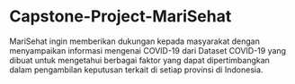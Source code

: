 # Capstone-Project-MariSehat
MariSehat ingin memberikan dukungan kepada masyarakat dengan menyampaikan informasi mengenai COVID-19 dari Dataset COVID-19 yang dibuat untuk mengetahui berbagai faktor yang dapat dipertimbangkan dalam pengambilan keputusan terkait di setiap provinsi di Indonesia.
